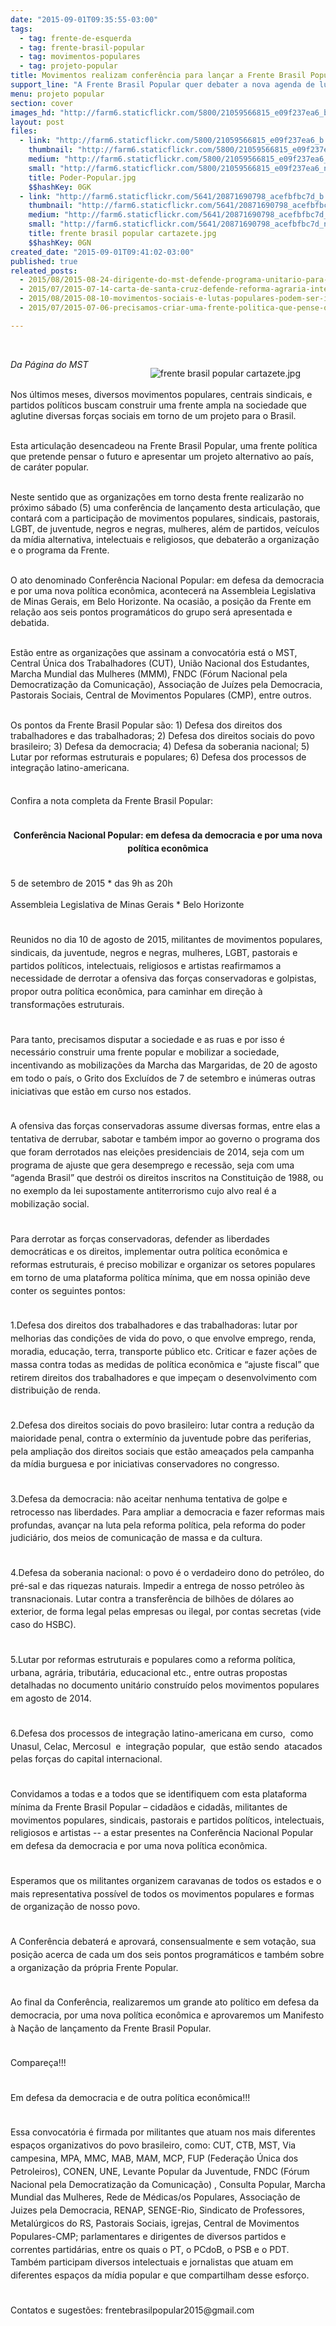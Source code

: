 ```yaml
---
date: "2015-09-01T09:35:55-03:00"
tags:
  - tag: frente-de-esquerda
  - tag: frente-brasil-popular
  - tag: movimentos-populares
  - tag: projeto-popular
title: Movimentos realizam conferência para lançar a Frente Brasil Popular
support_line: "A Frente Brasil Popular quer debater a nova agenda de lutas progressistas; entre os eixos da plataforma política estão a defesa dos direitos sociais do povo brasileiro, da democracia e da soberania nacional."
menu: projeto popular
section: cover
images_hd: "http://farm6.staticflickr.com/5800/21059566815_e09f237ea6_b.jpg"
layout: post
files:
  - link: "http://farm6.staticflickr.com/5800/21059566815_e09f237ea6_b.jpg"
    thumbnail: "http://farm6.staticflickr.com/5800/21059566815_e09f237ea6_t.jpg"
    medium: "http://farm6.staticflickr.com/5800/21059566815_e09f237ea6_z.jpg"
    small: "http://farm6.staticflickr.com/5800/21059566815_e09f237ea6_n.jpg"
    title: Poder-Popular.jpg
    $$hashKey: 0GK
  - link: "http://farm6.staticflickr.com/5641/20871690798_acefbfbc7d_b.jpg"
    thumbnail: "http://farm6.staticflickr.com/5641/20871690798_acefbfbc7d_t.jpg"
    medium: "http://farm6.staticflickr.com/5641/20871690798_acefbfbc7d_z.jpg"
    small: "http://farm6.staticflickr.com/5641/20871690798_acefbfbc7d_n.jpg"
    title: frente brasil popular cartazete.jpg
    $$hashKey: 0GN
created_date: "2015-09-01T09:41:02-03:00"
published: true
releated_posts:
  - 2015/08/2015-08-24-dirigente-do-mst-defende-programa-unitario-para-tirar-pais-das-crises.md
  - 2015/07/2015-07-14-carta-de-santa-cruz-defende-reforma-agraria-integral-e-producao-de-alimentos-saudaveis.md
  - 2015/08/2015-08-10-movimentos-sociais-e-lutas-populares-podem-ser-incluidos-em-lei-antiterrorismo.md
  - 2015/07/2015-07-06-precisamos-criar-uma-frente-politica-que-pense-o-futuro-e-tenha-um-projeto-alternativo-ao-da-burguesia-diz-stedile.md

---
```

<p>&nbsp;</p>

<figure class="image" style="float:right"><img alt="frente brasil popular cartazete.jpg" src="http://farm6.staticflickr.com/5641/20871690798_acefbfbc7d_b.jpg" />
<figcaption></figcaption>
</figure>

<p><em>Da P&aacute;gina do MST</em></p>

<p><br />
Nos &uacute;ltimos meses, diversos movimentos populares, centrais sindicais, e partidos pol&iacute;ticos buscam construir uma frente ampla na sociedade que aglutine diversas for&ccedil;as sociais em torno de um projeto para o Brasil.</p>

<p><br />
Esta articula&ccedil;&atilde;o desencadeou na Frente Brasil Popular, uma frente pol&iacute;tica que pretende pensar o futuro e apresentar um projeto alternativo ao pa&iacute;s, de car&aacute;ter popular.</p>

<p><br />
Neste sentido que as organiza&ccedil;&otilde;es em torno desta frente realizar&atilde;o no pr&oacute;ximo s&aacute;bado (5) uma confer&ecirc;ncia de lan&ccedil;amento desta articula&ccedil;&atilde;o, que contar&aacute; com a participa&ccedil;&atilde;o de movimentos populares, sindicais, pastorais, LGBT, de juventude, negros e negras, mulheres, al&eacute;m de partidos, ve&iacute;culos da m&iacute;dia alternativa, intelectuais e religiosos, que debater&atilde;o a organiza&ccedil;&atilde;o e o programa da Frente.</p>

<p><br />
O ato denominado Confer&ecirc;ncia Nacional Popular: em defesa da democracia e por uma nova pol&iacute;tica econ&ocirc;mica, acontecer&aacute; na Assembleia Legislativa de Minas Gerais, em Belo Horizonte. Na ocasi&atilde;o, a posi&ccedil;&atilde;o da Frente em rela&ccedil;&atilde;o aos seis pontos program&aacute;ticos do grupo ser&aacute; apresentada e debatida.</p>

<p><br />
Est&atilde;o entre as organiza&ccedil;&otilde;es que assinam a convocat&oacute;ria est&aacute; o MST, Central &Uacute;nica dos Trabalhadores (CUT), Uni&atilde;o Nacional dos Estudantes, Marcha Mundial das Mulheres (MMM), FNDC (F&oacute;rum Nacional pela Democratiza&ccedil;&atilde;o da Comunica&ccedil;&atilde;o), Associa&ccedil;&atilde;o de Ju&iacute;zes pela Democracia, Pastorais Sociais, Central de Movimentos Populares (CMP), entre outros.</p>

<p><br />
Os pontos da Frente Brasil Popular s&atilde;o: 1) Defesa dos direitos dos trabalhadores e das trabalhadoras; 2) Defesa dos direitos sociais do povo brasileiro; 3) Defesa da democracia; 4) Defesa da soberania nacional; 5) Lutar por reformas estruturais e populares; 6) Defesa dos processos de integra&ccedil;&atilde;o latino-americana.</p>

<p style="line-height: 20.7999992370605px;"><br />
Confira a nota completa da Frente Brasil Popular:</p>

<p style="line-height: 20.7999992370605px; text-align: center;"><br />
<strong>Confer&ecirc;ncia Nacional Popular: em defesa da democracia e por uma nova pol&iacute;tica econ&ocirc;mica</strong></p>

<p style="line-height: 20.7999992370605px;"><br />
5 de setembro de 2015 * das 9h as 20h</p>

<p style="line-height: 20.7999992370605px;">Assembleia Legislativa de Minas Gerais * Belo Horizonte</p>

<p style="line-height: 20.7999992370605px;"><br />
Reunidos no dia 10 de agosto de 2015, militantes de movimentos populares, sindicais, da juventude, negros e negras, mulheres, LGBT, pastorais e partidos pol&iacute;ticos, intelectuais, religiosos e artistas reafirmamos a necessidade de derrotar a ofensiva das for&ccedil;as conservadoras e golpistas, propor outra pol&iacute;tica econ&ocirc;mica, para caminhar em dire&ccedil;&atilde;o &agrave; transforma&ccedil;&otilde;es estruturais.</p>

<p style="line-height: 20.7999992370605px;"><br />
Para tanto, precisamos disputar a sociedade e as ruas e por isso &eacute; necess&aacute;rio construir uma frente popular e mobilizar a sociedade, incentivando as mobiliza&ccedil;&otilde;es da Marcha das Margaridas, de 20 de agosto em todo o pa&iacute;s, o Grito dos Exclu&iacute;dos de 7 de setembro e in&uacute;meras outras iniciativas que est&atilde;o em curso nos estados.</p>

<p style="line-height: 20.7999992370605px;"><br />
A ofensiva das for&ccedil;as conservadoras assume diversas formas, entre elas a tentativa de derrubar, sabotar e tamb&eacute;m impor ao governo o programa dos que foram derrotados nas elei&ccedil;&otilde;es presidenciais de 2014, seja com um programa de ajuste que gera desemprego e recess&atilde;o, seja com uma &ldquo;agenda Brasil&rdquo; que destr&oacute;i os direitos inscritos na Constitui&ccedil;&atilde;o de 1988, ou no exemplo da lei supostamente antiterrorismo cujo alvo real &eacute; a mobiliza&ccedil;&atilde;o social.</p>

<p style="line-height: 20.7999992370605px;"><br />
Para derrotar as for&ccedil;as conservadoras, defender as liberdades democr&aacute;ticas e os direitos, implementar outra pol&iacute;tica econ&ocirc;mica e reformas estruturais, &eacute; preciso mobilizar e organizar os setores populares em torno de uma plataforma pol&iacute;tica m&iacute;nima, que em nossa opini&atilde;o deve conter os seguintes pontos:</p>

<p style="line-height: 20.7999992370605px;"><br />
1.Defesa dos direitos dos trabalhadores e das trabalhadoras: lutar por melhorias das condi&ccedil;&otilde;es de vida do povo, o que envolve emprego, renda, moradia, educa&ccedil;&atilde;o, terra, transporte p&uacute;blico etc. Criticar e fazer a&ccedil;&otilde;es de massa contra todas as medidas de pol&iacute;tica econ&ocirc;mica e &ldquo;ajuste fiscal&rdquo; que retirem direitos dos trabalhadores e que impe&ccedil;am o desenvolvimento com distribui&ccedil;&atilde;o de renda.</p>

<p style="line-height: 20.7999992370605px;"><br />
2.Defesa dos direitos sociais do povo brasileiro: lutar contra a redu&ccedil;&atilde;o da maioridade penal, contra o exterm&iacute;nio da juventude pobre das periferias, pela amplia&ccedil;&atilde;o dos direitos sociais que est&atilde;o amea&ccedil;ados pela campanha da m&iacute;dia burguesa e por iniciativas conservadores no congresso.</p>

<p style="line-height: 20.7999992370605px;"><br />
3.Defesa da democracia: n&atilde;o aceitar nenhuma tentativa de golpe e retrocesso nas liberdades. Para ampliar a democracia e fazer reformas mais profundas, avan&ccedil;ar na luta pela reforma pol&iacute;tica, pela reforma do poder judici&aacute;rio, dos meios de comunica&ccedil;&atilde;o de massa e da cultura.</p>

<p style="line-height: 20.7999992370605px;"><br />
4.Defesa da soberania nacional: o povo &eacute; o verdadeiro dono do petr&oacute;leo, do pr&eacute;-sal e das riquezas naturais. Impedir a entrega de nosso petr&oacute;leo &agrave;s transnacionais. Lutar contra a transfer&ecirc;ncia de bilh&otilde;es de d&oacute;lares ao exterior, de forma legal pelas empresas ou ilegal, por contas secretas (vide caso do HSBC).</p>

<p style="line-height: 20.7999992370605px;"><br />
5.Lutar por reformas estruturais e populares como a reforma pol&iacute;tica, urbana, agr&aacute;ria, tribut&aacute;ria, educacional etc., entre outras propostas detalhadas no documento unit&aacute;rio constru&iacute;do pelos movimentos populares em agosto de 2014.</p>

<p style="line-height: 20.7999992370605px;"><br />
6.Defesa dos processos de integra&ccedil;&atilde;o latino-americana em curso, &nbsp;como Unasul, Celac, Mercosul &nbsp;e &nbsp;integra&ccedil;&atilde;o popular, &nbsp;que est&atilde;o sendo &nbsp;atacados pelas for&ccedil;as do capital internacional.</p>

<p style="line-height: 20.7999992370605px;"><br />
Convidamos a todas e a todos que se identifiquem com esta plataforma m&iacute;nima da Frente Brasil Popular &ndash; cidad&atilde;os e cidad&atilde;s, militantes de movimentos populares, sindicais, pastorais e partidos pol&iacute;ticos, intelectuais, religiosos e artistas -- a estar presentes na Confer&ecirc;ncia Nacional Popular em defesa da democracia e por uma nova pol&iacute;tica econ&ocirc;mica.</p>

<p style="line-height: 20.7999992370605px;"><br />
Esperamos que os militantes organizem caravanas de todos os estados e o mais representativa poss&iacute;vel de todos os movimentos populares e formas de organiza&ccedil;&atilde;o de nosso povo.</p>

<p style="line-height: 20.7999992370605px;"><br />
A Confer&ecirc;ncia debater&aacute; e aprovar&aacute;, consensualmente e sem vota&ccedil;&atilde;o, sua posi&ccedil;&atilde;o acerca de cada um dos seis pontos program&aacute;ticos e tamb&eacute;m sobre a organiza&ccedil;&atilde;o da pr&oacute;pria Frente Popular.</p>

<p style="line-height: 20.7999992370605px;"><br />
Ao final da Confer&ecirc;ncia, realizaremos um grande ato pol&iacute;tico em defesa da democracia, por uma nova pol&iacute;tica econ&ocirc;mica e aprovaremos um Manifesto &agrave; Na&ccedil;&atilde;o de lan&ccedil;amento da Frente Brasil Popular.</p>

<p style="line-height: 20.7999992370605px;"><br />
Compare&ccedil;a!!!</p>

<p style="line-height: 20.7999992370605px;"><br />
Em defesa da democracia e de outra pol&iacute;tica econ&ocirc;mica!!!</p>

<p style="line-height: 20.7999992370605px;"><br />
Essa convocat&oacute;ria &eacute; firmada por militantes que atuam nos mais diferentes espa&ccedil;os organizativos do povo brasileiro, como: CUT, CTB, MST, Via campesina, MPA, MMC, MAB, MAM, MCP, FUP (Federa&ccedil;&atilde;o &Uacute;nica dos Petroleiros), CONEN, UNE, Levante Popular da Juventude, FNDC (F&oacute;rum Nacional pela Democratiza&ccedil;&atilde;o da Comunica&ccedil;&atilde;o) , Consulta Popular, Marcha Mundial das Mulheres, Rede de M&eacute;dicas/os Populares, Associa&ccedil;&atilde;o de Juizes pela Democracia, RENAP, SENGE-Rio, Sindicato de Professores, Metal&uacute;rgicos do RS, Pastorais Sociais, igrejas, Central de Movimentos Populares-CMP; parlamentares e dirigentes de diversos partidos e correntes partid&aacute;rias, entre os quais o PT, o PCdoB, o PSB e o PDT. Tamb&eacute;m participam diversos intelectuais e jornalistas que atuam em diferentes espa&ccedil;os da m&iacute;dia popular e que compartilham desse esfor&ccedil;o.</p>

<p style="line-height: 20.7999992370605px;"><br />
Contatos e sugest&otilde;es: frentebrasilpopular2015@gmail.com</p>
